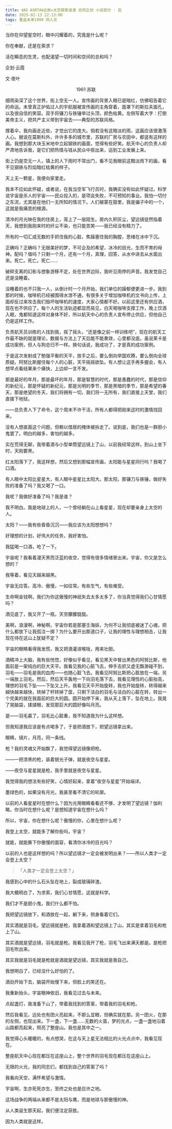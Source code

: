 ```yaml
---
title: 《AD ASRTA》远旅×太空探索浪漫 合同企划 小说部分 · 启
date: 2025-02-13 22:13:00
tags: 重返未来1999 同人文
---
```

当你在仰望星空时，眼中闪耀着的，究竟是什么呢？

你在奉献，还是在索求？

活在瞬息的生灵，也配渴望一切时间和空间的总和吗？

企划·云霞

文·夜叶

<!-- more -->
<center>1961·苏联</center>

细雨染深了这个世界，街上空无一人。宣传画的背景入眼已是暗红，仿佛昭告着它的命运。未曾真正护佑过人的宇航服被宣传画的主角穿着，面罩下的斯拉夫面孔，以及很自信的笑容。双手将镰刀与铁锤举过头顶，颜色枯黄。左侧写着大字：打倒美帝主义，把共产主义带到宇宙去——典型的苏联风格。

撑着伞，我向画走近些，才觉出它的庞大。倘若没有这暗淡的雨，这画应该很激荡人心。据说在莫斯科外，许许多多的城市里，苏联的厂房与农田中，都竖有这样的画。我想到那大块玉米地中立起钢铁的画面，觉得有些好笑。航天中心的负责人却严肃地告诉我，是它们把热情与钱从民众中抠出来，运到工业发展上来。

街上仍是空无一人，镇上的人下雨时不常出门，看不见我眼前这黯淡雨下的画，看不见钢铁与烈焰暗红枯黄的样子。

天上无一颗星，我便向家里走。

我本不应如此怀疑，或者说，在我当空军飞行员时，我确实没有如此怀疑过。科学说宇宙是杀人的宇宙——民众投入的，是项会失败，不可预知的事业。我怕一切付之东流，尤其是在他们一无所知的情况下。人们被蒙在鼓里，我是骗子中的一个，这就是我痛苦的根源。

清冷的月光映在我的住房上，笼上了一层陌生。房内久积灰尘，望远镜徒然指着天，我想到我刚来时的纤尘不染，也只能苦笑——我已经没有精力了。

所有的一切汇成无数的手抓住我的心脏，焦躁塞住我的胸膛，思绪在冰中下沉。

正确吗？正确吗？无限美好的梦，不可企及的希望，冰冷的目光，生而不育的母神。配吗？值吗？只剩一个月，还有一个月，真理，回答，从水中进去从水面出来。死亡。死亡。死亡……

破碎支离的幻影与想象游移不定，处在世界边际，我听见雨停的声音。我发觉自己还是没睡着。

没睡着的也不只我一人，从倒计时一个月开始，我们单位的躁郁便更进一步。我到那的时候，咖啡机已经被围得水泄不通，有很多关于增加咖啡机的文书向上传，上面却反过来攻击我们毁坏咖啡机的速度，大家心情都不好。以前这里还有供应酒，现在也不供应了。每个人的生活轨迹都显而易见，白天喝咖啡支撑工作，晚上饮酒入眠，鬼都知道这样对身体不好，所以航天中心的负责人宣布停止供应，但他自己仍是这样工作。

负责航天员训练的人找到我，摇了摇头，“还是像之前一样训练吧”，现在的航天工作最不缺的就是理论，数据与方法上了天后能不能奏效，心里都没底。虽说莱卡是成功案例，但人与狗总归不一样。换句话说，我成功了，才是真的成功案例。

于是这次发射成了勉强平衡的天平，放手之后，要么倒向举国欢腾，要么倒向全球质疑。阿努比斯握住每个人的心脏，天平摇摇欲坠。有人想让这手再多握会，有人想早点看结果来个痛快，上边却一言不发。

那是最好的年月，那是最坏的年月，那是智慧的时代，那是愚蠢的时代，那是信仰的新纪元，那是怀疑的新纪元，那是光明的季节，那是黑暗的季节，那是希望的春天，那是绝望的冬天，我们将拥有一切，我们将一无所有，我们直接上天堂，我们直接下地狱。

——总负责人下了命令，这个周末不许干活，所有人都得把刚来这时的激情找回来。

没有人想直面这个问题，但赖以借居的掩体被拆走了。说到底，我们也是一群胆小鬼罢了。明白的越多，害怕的越多。

实在荒得无聊，我带着酒与小型单筒望远镜上了山，以前我经常这样。到山上坐下时，天刚要黑。

红太阳落下了，我这样想，然后又想到那幅宣传画，太阳能与星星同行吗？我喝了口酒。

有人眼中太阳比星星大，有人眼中星星比太阳大。那太阳，那镰刀与铁锤，做好失败的准备了吗？我又喝了一口。

我呢？我做好准备了吗？我是谁？

我不明白。我是地球上的人，一个曾经躺在山上看星星，现在却要亲身上太空的人。

太阳？——我有些昏昏沉沉——我应该为太阳想想吗？

好理想的计划，好伟大的任务，我好害怕。

我猛喝一口酒，呛了一下。

宇宙呢？我看着漫天黑而泛蓝的夜空，觉得有很多情绪冒出来。宇宙，你又是怎么想的？

我等着，看见天越来越黑。

宇宙无应答。高冷、傲慢，一如往常。有些生气，有些难受。

生命啊金钱啊，我们为你这傲慢的神祇失去太多太多了，你当真觉得我们心甘情愿吗？

酒见底了，我又开了一瓶，天空朦朦胧胧。

美啊，浪漫啊，神秘啊，宇宙你若是那塞壬海妖，为何不让我彻底被迷了心魂，把什么都放下让我孤注一掷？为什么要开出那道口子，让我的理性与理想相击，让我现在待在这山上犹疑不定？

宇宙的眼睛看得我发慌，我又把酒灌进喉咙，用来壮胆。

酒精冲上大脑，我有些恍惚，好像似乎看见，看见黑天中冒出黑色的阿努比斯，他面前是一架纯白的巨大天平。我看见我的心脏飞去，伸手去抓又虚无飘渺碰不到，羽毛——羽毛是我的血肉——也随心脏飞去。我看见阿努比斯把心脏放在一端，另一端放上羽毛。然后，然后天平轰地一下向羽毛落下去，我看见理性的心脏抬高，理想的羽毛下坠——下坠又上升。我看见天平开始旋转，我也开始旋转，转得越来越快越来越快，转掉了杆转掉了盘，只剩下洁白的羽毛与洁白的心脏在转，转出一个完美的就在我面前的巨大的圆。圆开始停下来，我从天上落下，坠在地上。我晃了晃脑袋，揉揉眼，发现那巨大的圆好像叫月亮。

是——羽毛贏了，羽毛比心脏重，我不知道我为什么这样想。

但我知道我应该是有点喝多了，于是把酒放下，把望远镜拿出来。

眼睛，镜片，月亮，同一条线。

枪？我的灵魂又开始飘了，我觉得望远镜像把枪。

——一把漆黑的枪，装着银光子弹，就是夜空与星星。

——夜空与星星就是枪，我手里就是夜空与星星。

我觉得我的想法有些好笑，心情好起来，拿着“夜空与星星”开始端详。 

墨绿色的，如果没有月光，我甚至看不清它的轮廓。

以前的人看星星时在想什么？因为光用眼睛看看还不够，才发明了望远镜？伽利略，你当时在想什么呢？是想知道宇宙在想什么吗？

所以，宇宙，你在想什么呢？傲慢的你，心里在想什么呢？

我登上太空，就能多了解你些吗，宇宙？

就能，就能撕下你傲慢的面容，看清你冰冷的目光吗？

以前的人也是这样想的吗？所以望远镜才一定会被发明出来？——所以人类才一定会登上太空？

>「人类才一定会登上太空？」

我感到心中的什么石头坠在地上，裂成玻璃碎渣。

我大概明白了，为求索，我们心甘情愿，这就是科学。

我们才不是胆小鬼，我们什么都不怕。

我把望远镜放下，和酒放在一起，躺下来，侧身看着它们。

其实酒就是羽毛，望远镜就是枪，我拿着酒和望远镜上了山，其实是拿着羽毛和枪上了山。

其实酒就是望远镜，羽毛就是枪。我看见我开了枪，羽毛飞出来满天都是。是枪把羽毛吹出来。

其实我就是羽毛就是枪就是酒就是望远镜，其实我就是我自己。

我想明白了，已经没什么好怕的了。

酒劲开始下去，脑袋开始慢下来，但脸上的笑还在。

我重新抬头，宇宙眼神依旧，我看见过去与未来。

点起盏灯，我准备下山了，带着我找到的答案，带着我的羽毛和枪。

然后我看见，远处也有团火亮起来，不那么显眼，但确实就在那。另一团火，在那的左侧，也现出来。下一盏，下一盏……无数的火苗，梦的光点，一盏一盏地沿着山路都亮起来，照亮了整座山。我也是其中之一。

我觉得心头暖暖的，有点想哭，在这与天上星无法相比的火光点点中，我看见现在。

整座航天中心现在都压在这座山上，整个世界的羽毛现在都压在这座山上。

无限的火光，我的同志们，都找到自己的答案了吗？

我看向天空，满怀希望与激情。


宇宙啊，生亦死死亦生，至终之处也是应许之地。

这场战争的两端从来都不是太阳与鹰，而是地球与那傲慢的神。

从人类诞生那天起，我们便注定获胜。

因为人类就是这样。

